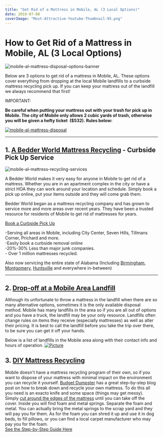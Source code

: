 ```yaml
---
title: "Get Rid of a Mattress in Mobile, AL (3 Local Options)"
date: 2019-07-08
coverImage: "Most-Attractive-Youtube-Thumbnail-95.png"
---
```


# **How to Get Rid of a Mattress in Mobile, AL (3 Local Options)**

![mobile-al-mattress-disposal-options-banner](images/Most-Attractive-Youtube-Thumbnail-95-1024x576.png)

Below are 3 options to get rid of a mattress in Mobile, AL. These options cover everything from dropping at the local Mobile landfills to a curbside mattress recycling pick up. If you can keep your mattress out of the landfill we always recommend that first! 

IMPORTANT:

**Be careful when putting your mattress out with your trash for pick up in Mobile. The city of Mobile only allows 2 cubic yards of trash, otherwise you will be given a hefty ticket  ($532). Rules below:**

[![mobile-al-mattress-disposal](images/screen-shot-2018-06-23-at-7-19-44-pm.png)](https://www.cityofmobile.org/trashpickup/trashrules.php "Links active once published")

* * *

## 1\. [A Bedder World Mattress Recycling](https://www.abedderworld.com/Mobile-AL) - Curbside Pick Up Service

![mobile-al-mattress-recycling-services](images/Screen-Shot-2023-01-29-at-5.54.35-AM-1024x469.png)

A Bedder World makes it very easy for anyone in Mobile to get rid of a mattress. Whether you are in an apartment complex in the city or have a strict HOA they can work around your location and schedule. Simply book a pick up online, put your items outside and they will come grab them.

Bedder World began as a mattress recycling company and has grown to service more and more areas over recent years. They have been a trusted resource for residents of Mobile to get rid of mattresses for years.

[Book a Curbside Pick Up](https://www.abedderworld.com/Mobile-AL)

\-Serving all areas in Mobile, including City Center, Seven Hills, Tillmans Corner, Prichard and more.  
​-Easily book a curbside removal online  
\-20%-30% Less than major junk companies.  
\- Over 1 million mattresses recycled.

Also now servicing the entire state of Alabama (Including [Birmingham](https://www.abedderworld.com/get-rid-of-mattress-birmingham-al.html/), [Montgomery](https://www.abedderworld.com/how-to-get-rid-of-a-mattress-in-montgomery-al.html/), [Huntsville](https://www.abedderworld.com/how-to-get-rid-of-a-mattress-in-huntsville-al.html/) and everywhere in-between)

* * *

## 2\. [Drop-off at a Mobile Area Landfill](https://www.cityofmobile.org/trashpickup/landfill.php "Links active once published")

Although its unfortunate to throw a mattress in the landfill when there are so many alternative options, sometimes it is the only available disposal method. Mobile has many landfills in the area so if you are all out of options and you have a truck, the landfill may be your only resource. Landfills often change rules on items they receive (especially mattresses) as well as alter their pricing. It is best to call the landfill before you take the trip over there, to be sure you can get it off your hands.

​Below is a list of landfills in the Mobile area along with their contact info and hours of operation. [![Picture](images/screen-shot-2018-06-23-at-7-39-50-pm.png)](https://www.cityofmobile.org/trashpickup/landfill.php "Links active once published")

## 3. [DIY Mattress Recycling](https://www.budgetdumpster.com/blog/how-to-break-down-mattress-and-box-spring/ "Links active once published")

Mobile doesn't have a mattress recycling program of their own, so if you want to dispose of your mattress with minimal impact on the environment you can recycle it yourself. [Budget Dumpster](https://www.budgetdumpster.com/blog/how-to-break-down-mattress-and-box-spring/ "Links active once published") has a great step-by-step blog ​post on how to break down and recycle your own mattress. To do this all you need is an exacto knife and some space (things may get messy). Simply [cut around the edges of the mattress](https://www.abedderworld.com/how-to-cut-a-memory-foam-mattress.html/) until you can take off the cover. Inside you will find foam and metal springs. Separate the foam and metal. You can actually bring the metal springs to the scrap yard and they will pay you for them. As for the foam you can shred it up and use it in dog beds, to fill pillows, or you can find a local carpet manufacturer who may pay you for the foam.  
[See the Step-by-Step Guide Here](https://www.budgetdumpster.com/blog/how-to-break-down-mattress-and-box-spring/ "Links active once published")

